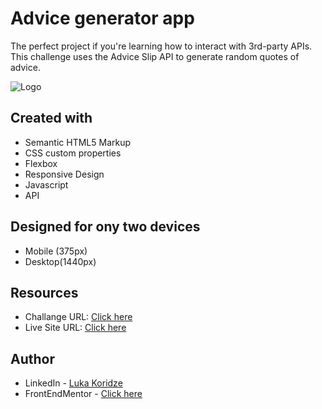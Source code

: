 # Advice generator app

The perfect project if you're learning how to interact with 3rd-party APIs. This challenge uses the Advice Slip API to generate random quotes of advice.

![Logo](https://res.cloudinary.com/dz209s6jk/image/upload/v1645105312/Challenges/syo43ktrlu3huqaqye2c.jpg)


## Created with
- Semantic HTML5 Markup
- CSS custom properties
- Flexbox
- Responsive Design
- Javascript
- API

## Designed for ony two devices 
- Mobile (375px)
- Desktop(1440px)

## Resources

- Challange URL: [Click here](#)
- Live Site URL: [Click here](#)
## Author

- LinkedIn - [Luka Koridze](https://www.linkedin.com/in/luka-koridze-4397571a4/)
- FrontEndMentor - [Click here](https://www.frontendmentor.io/profile/lukenso)


